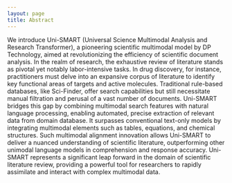 ```yaml
---
layout: page
title: Abstract
---
```

We introduce Uni-SMART (Universal Science Multimodal Analysis and Research Transformer), a pioneering scientific multimodal model by DP Technology, aimed at revolutionizing the efficiency of scientific document analysis. 
In the realm of research, the exhaustive review of literature stands as pivotal yet notably labor-intensive tasks. 
In drug discovery, for instance, practitioners must delve into an expansive corpus of literature to identify key functional areas of targets and active molecules.
Traditional rule-based databases, like Sci-Finder, offer search capabilities but still necessitate manual filtration and perusal of a vast number of documents.
Uni-SMART bridges this gap by combining multimodal search features with natural language processing, enabling automated, precise extraction of relevant data from domain database.
It surpasses conventional text-only models by integrating multimodal elements such as tables, equations, and chemical structures. 
Such multimodal alignment innovation allows Uni-SMART to deliver a nuanced understanding of scientific literature, outperforming other unimodal language models in comprehension and response accuracy. 
Uni-SMART represents a significant leap forward in the domain of scientific literature review, providing a powerful tool for researchers to rapidly assimilate and interact with complex multimodal data.

[//]: # (## Introduction)

[//]: # ()
[//]: # (**Background.**)

[//]: # (Scientific literature, encompassing patents and academic papers, is a treasure trove of valuable data, including but not limited to drug properties and activities, reaction pathways, manufacturing processes, and omics relationships. )

[//]: # (The extraction of this data, however, is notoriously labor-intensive and time-consuming. )

[//]: # (It requires meticulous manual reading, analysis, and extraction, processes that are not only slow but also prone to human error.)

[//]: # (Existing non-heuristic databases such as Sci-Finder and Reaxys rely heavily on human experts to perform these extractions. )

[//]: # (While they are effective in supporting certain types of data retrieval, such as chemical reactions, they lack the capacity for automatic extraction from newly published documents. )

[//]: # (This limitation poses a significant bottleneck in the timely utilization of scientific data, impeding research progress and the rapid application of new discoveries.)

[//]: # (Thus, researchers and practitioners are in need of an intelligent navigator that can swiftly guide through the complexities of latest scientific data, identify relevant information with precision, and present it in a digestible format.)

[//]: # ()
[//]: # (**Advent of LLMs.**)

[//]: # (The advent of large language models &#40;LLMs&#41; such as ChatGPT has heralded a new era of natural language processing, demonstrating remarkable proficiency in a myriad of natural language tasks. )

[//]: # (There has been a proliferation of literature assistance tools based on such models, like ChatPDF, which facilitate the extraction of text from PDF documents and engage in natural language question-answering. )

[//]: # (However, these tools are tailored predominantly for text extraction, and while they excel in processing and generating human-like text, they falter when confronted with the multimodal nature of scientific literature.)

[//]: # (Scientific documents are replete with multimodal information that extends beyond text, including but not limited to statistical tables, molecule graphs, and chemical reactions. )

[//]: # (The extraction and interpretation of such multimodal data require an understanding that transcends textual information and delves into the realm of visual and structural data representation. )

[//]: # ()
[//]: # (**Briefs of Uni-SMART.**)

[//]: # (To address these challenges, we have developed Uni-SMART &#40;Universal Science Multimodal Analysis and Research Transformer&#41;, which extends the capabilities of LLMs beyond text, allowing for the interpretation of the rich visual and structural information that is paramount in scientific documentation. )

[//]: # ([Add some details about multi-modal abilities if possible.])

[//]: # (This innovative approach not only augments the automated and precise data extraction process but also enriches the interaction between researchers and the vast expanse of scientific knowledge, paving the way for a more holistic and efficient research methodology.)

[//]: # ()
[//]: # (**Evaluation of Uni-SMART.**)

[//]: # (To rigorously assess the multimodal capabilities of Uni-SMART, a comparative analysis was conducted against existing heuristic literature analysis tools, which are mostly based on LLMs.)

[//]: # (The tools included for comparison were ChatPDF, Claude, and GPT-4. )

[//]: # (Our evaluation focused on extensive functionalities crucial for scientific research: table information extraction, molecular formula recognition, Markush structure recognition, synonyms/IUPAC understanding, chart understanding, reaction equation recognition, multimodal understanding, multimodal reasoning, text understanding, and textual reasoning.)

[//]: # ([Add summary of evaluation results.])

[//]: # ()
[//]: # (**Outlines of this report.**)

[//]: # (In the following sections, we first provide an overview of the model architecture.)

[//]: # (We then present detailed evaluations of the Uni-SMART.)

[//]: # ([Briefs for more chapters if possible.])
